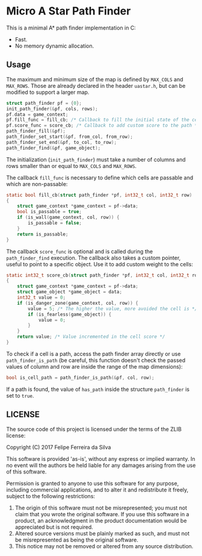 # Micro A Star Path Finder

This is a minimal A* path finder implementation in C:

- Fast.
- No memory dynamic allocation.

## Usage

The maximum and minimum size of the map is defined by `MAX_COLS` and `MAX_ROWS`. Those are already declared in the header `uastar.h`, but can be modified to support a larger map.

```c
struct path_finder pf = {0};
init_path_finder(&pf, cols, rows);
pf.data = game_context;
pf.fill_func = fill_cb; /* Callback to fill the initial state of the cells */
pf.score_func = score_cb; /* Callback to add custom score to the path */
path_finder_fill(&pf);
path_finder_set_start(&pf, from_col, from_row);
path_finder_set_end(&pf, to_col, to_row);
path_finder_find(&pf, game_object);
```

The initialization (`init_path_finder`) must take a number of columns and rows smaller than or equal to `MAX_COLS` and `MAX_ROWS`.

The callback `fill_func` is necessary to define which cells are passable and which are non-passable:

```c
static bool fill_cb(struct path_finder *pf, int32_t col, int32_t row)
{
	struct game_context *game_context = pf->data;
	bool is_passable = true;
	if (is_wall(game_context, col, row)) {
		is_passable = false;
	}
	return is_passable;
}
```

The callback `score_func` is optional and is called during the `path_finder_find` execution. The callback also takes a custom pointer, useful to point to a specific object. Use it to add custom weight to the cells:

```c
static int32_t score_cb(struct path_finder *pf, int32_t col, int32_t row, void *data)
{
	struct game_context *game_context = pf->data;
	struct game_object *game_object = data;
	int32_t value = 0;
	if (is_danger_zone(game_context, col, row)) {
		value = 5; /* The higher the value, more avoided the cell is */ 
		if (is_fearless(game_object)) {
			value = 0;
		}
	}
	return value; /* Value incremented in the cell score */
}
```

To check if a cell is a path, access the path finder array directly or use `path_finder_is_path` (be careful, this function doesn't check the passed values of column and row are inside the range of the map dimensions):

```c
bool is_cell_path = path_finder_is_path(&pf, col, row);
```

If a path is found, the value of `has_path` inside the structure `path_finder` is set to `true`.

## LICENSE

The source code of this project is licensed under the terms of the ZLIB license:

Copyright (C) 2017 Felipe Ferreira da Silva

This software is provided 'as-is', without any express or implied warranty. In no event will the authors be held liable for any damages arising from the use of this software.

Permission is granted to anyone to use this software for any purpose, including commercial applications, and to alter it and redistribute it freely, subject to the following restrictions:

1. The origin of this software must not be misrepresented; you must not claim that you wrote the original software. If you use this software in a product, an acknowledgment in the product documentation would be appreciated but is not required.
2. Altered source versions must be plainly marked as such, and must not be misrepresented as being the original software.
3. This notice may not be removed or altered from any source distribution.
